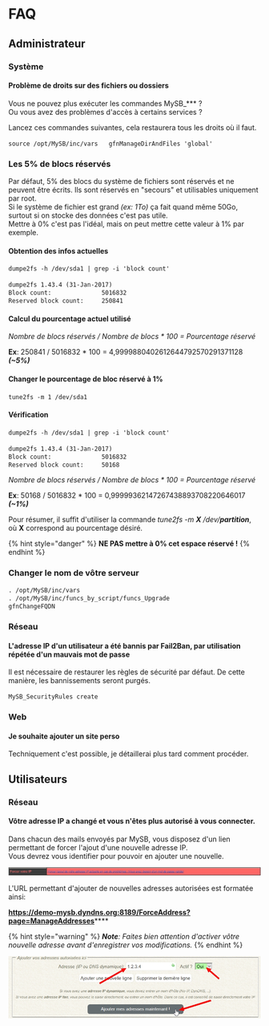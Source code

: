 # FAQ

## Administrateur

### Système

#### Problème de droits sur des fichiers ou dossiers

Vous ne pouvez plus exécuter les commandes MySB\_\*\*\* ?  
Ou vous avez des problèmes d'accès à certains services ?

Lancez ces commandes suivantes, cela restaurera tous les droits où il faut.

`source /opt/MySB/inc/vars  
gfnManageDirAndFiles 'global'`

### Les 5% de blocs réservés

Par défaut, 5% des blocs du système de fichiers sont réservés et ne peuvent être écrits. Ils sont réservés en "secours" et utilisables uniquement par root.  
Si le système de fichier est grand _\(ex: 1To\)_ ça fait quand même 50Go, surtout si on stocke des données c'est pas utile.  
Mettre à 0% c'est pas l'idéal, mais on peut mettre cette valeur à 1% par exemple.

#### Obtention des infos actuelles

```text
dumpe2fs -h /dev/sda1 | grep -i 'block count'

dumpe2fs 1.43.4 (31-Jan-2017)
Block count:              5016832
Reserved block count:     250841
```

#### Calcul du pourcentage actuel utilisé

_Nombre de blocs réservés / Nombre de blocs \* 100 = Pourcentage réservé_

**Ex**: 250841 / 5016832 \* 100 = 4,9999880402612644792570291371128 _**\(~5%\)**_

#### Changer le pourcentage de bloc réservé à 1%

```text
tune2fs -m 1 /dev/sda1
```

#### Vérification

```text
dumpe2fs -h /dev/sda1 | grep -i 'block count'

dumpe2fs 1.43.4 (31-Jan-2017)
Block count:              5016832
Reserved block count:     50168
```

_Nombre de blocs réservés / Nombre de blocs \* 100 = Pourcentage réservé_

**Ex**: 50168 / 5016832 \* 100 = 0,99999362147267438893708220646017 _**\(~1%\)**_

Pour résumer, il suffit d'utiliser la commande _tune2fs -m **X** /dev/**partition**_, où **X** correspond au pourcentage désiré.

{% hint style="danger" %}
**NE PAS mettre à 0% cet espace réservé !**
{% endhint %}

### Changer le nom de vôtre serveur

```text
. /opt/MySB/inc/vars
. /opt/MySB/inc/funcs_by_script/funcs_Upgrade
gfnChangeFQDN
```

### Réseau

#### L'adresse IP d'un utilisateur a été bannis par Fail2Ban, par utilisation répétée d'un mauvais mot de passe

Il est nécessaire de restaurer les règles de sécurité par défaut. De cette manière, les bannissements seront purgés.

`MySB_SecurityRules create`

### Web

#### Je souhaite ajouter un site perso

Techniquement c'est possible, je détaillerai plus tard comment procéder.

## Utilisateurs

### Réseau

#### Vôtre adresse IP a changé et vous n'êtes plus autorisé à vous connecter.

Dans chacun des mails envoyés par MySB, vous disposez d'un lien permettant de forcer l'ajout d'une nouvelle adresse IP.  
Vous devrez vous identifier pour pouvoir en ajouter une nouvelle.

![](../.gitbook/assets/mail_force_ip.jpg)

L'URL permettant d'ajouter de nouvelles adresses autorisées est formatée ainsi:

[**https://**demo-mysb.dyndns.org:8189**/ForceAddress?page=ManageAddresses**](https://demo-mysb.dyndns.org:8189/ForceAddress?page=ManageAddresses)\*\*\*\*

{% hint style="warning" %}
_**Note**: Faites bien attention d'activer vôtre nouvelle adresse avant d'enregistrer vos modifications._
{% endhint %}

![](../.gitbook/assets/force_ip_add.jpg)


